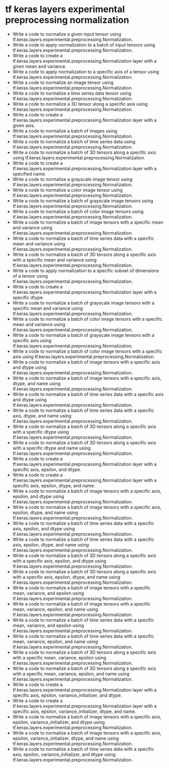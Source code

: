 # tf keras layers experimental preprocessing normalization

- Write a code to normalize a given input tensor using tf.keras.layers.experimental.preprocessing.Normalization.
- Write a code to apply normalization to a batch of input tensors using tf.keras.layers.experimental.preprocessing.Normalization.
- Write a code to create a tf.keras.layers.experimental.preprocessing.Normalization layer with a given mean and variance.
- Write a code to apply normalization to a specific axis of a tensor using tf.keras.layers.experimental.preprocessing.Normalization.
- Write a code to normalize an image tensor using tf.keras.layers.experimental.preprocessing.Normalization.
- Write a code to normalize a time series data tensor using tf.keras.layers.experimental.preprocessing.Normalization.
- Write a code to normalize a 3D tensor along a specific axis using tf.keras.layers.experimental.preprocessing.Normalization.
- Write a code to create a tf.keras.layers.experimental.preprocessing.Normalization layer with a given axis.
- Write a code to normalize a batch of images using tf.keras.layers.experimental.preprocessing.Normalization.
- Write a code to normalize a batch of time series data using tf.keras.layers.experimental.preprocessing.Normalization.
- Write a code to normalize a batch of 3D tensors along a specific axis using tf.keras.layers.experimental.preprocessing.Normalization.
- Write a code to create a tf.keras.layers.experimental.preprocessing.Normalization layer with a specified name.
- Write a code to normalize a grayscale image tensor using tf.keras.layers.experimental.preprocessing.Normalization.
- Write a code to normalize a color image tensor using tf.keras.layers.experimental.preprocessing.Normalization.
- Write a code to normalize a batch of grayscale image tensors using tf.keras.layers.experimental.preprocessing.Normalization.
- Write a code to normalize a batch of color image tensors using tf.keras.layers.experimental.preprocessing.Normalization.
- Write a code to normalize a batch of image tensors with a specific mean and variance using tf.keras.layers.experimental.preprocessing.Normalization.
- Write a code to normalize a batch of time series data with a specific mean and variance using tf.keras.layers.experimental.preprocessing.Normalization.
- Write a code to normalize a batch of 3D tensors along a specific axis with a specific mean and variance using tf.keras.layers.experimental.preprocessing.Normalization.
- Write a code to apply normalization to a specific subset of dimensions of a tensor using tf.keras.layers.experimental.preprocessing.Normalization.
- Write a code to create a tf.keras.layers.experimental.preprocessing.Normalization layer with a specific dtype.
- Write a code to normalize a batch of grayscale image tensors with a specific mean and variance using tf.keras.layers.experimental.preprocessing.Normalization.
- Write a code to normalize a batch of color image tensors with a specific mean and variance using tf.keras.layers.experimental.preprocessing.Normalization.
- Write a code to normalize a batch of grayscale image tensors with a specific axis using tf.keras.layers.experimental.preprocessing.Normalization.
- Write a code to normalize a batch of color image tensors with a specific axis using tf.keras.layers.experimental.preprocessing.Normalization.
- Write a code to normalize a batch of image tensors with a specific axis and dtype using tf.keras.layers.experimental.preprocessing.Normalization.
- Write a code to normalize a batch of image tensors with a specific axis, dtype, and name using tf.keras.layers.experimental.preprocessing.Normalization.
- Write a code to normalize a batch of time series data with a specific axis and dtype using tf.keras.layers.experimental.preprocessing.Normalization.
- Write a code to normalize a batch of time series data with a specific axis, dtype, and name using tf.keras.layers.experimental.preprocessing.Normalization.
- Write a code to normalize a batch of 3D tensors along a specific axis with a specific dtype using tf.keras.layers.experimental.preprocessing.Normalization.
- Write a code to normalize a batch of 3D tensors along a specific axis with a specific dtype and name using tf.keras.layers.experimental.preprocessing.Normalization.
- Write a code to create a tf.keras.layers.experimental.preprocessing.Normalization layer with a specific axis, epsilon, and dtype.
- Write a code to create a tf.keras.layers.experimental.preprocessing.Normalization layer with a specific axis, epsilon, dtype, and name.
- Write a code to normalize a batch of image tensors with a specific axis, epsilon, and dtype using tf.keras.layers.experimental.preprocessing.Normalization.
- Write a code to normalize a batch of image tensors with a specific axis, epsilon, dtype, and name using tf.keras.layers.experimental.preprocessing.Normalization.
- Write a code to normalize a batch of time series data with a specific axis, epsilon, and dtype using tf.keras.layers.experimental.preprocessing.Normalization.
- Write a code to normalize a batch of time series data with a specific axis, epsilon, dtype, and name using tf.keras.layers.experimental.preprocessing.Normalization.
- Write a code to normalize a batch of 3D tensors along a specific axis with a specific axis, epsilon, and dtype using tf.keras.layers.experimental.preprocessing.Normalization.
- Write a code to normalize a batch of 3D tensors along a specific axis with a specific axis, epsilon, dtype, and name using tf.keras.layers.experimental.preprocessing.Normalization.
- Write a code to normalize a batch of image tensors with a specific mean, variance, and epsilon using tf.keras.layers.experimental.preprocessing.Normalization.
- Write a code to normalize a batch of image tensors with a specific mean, variance, epsilon, and name using tf.keras.layers.experimental.preprocessing.Normalization.
- Write a code to normalize a batch of time series data with a specific mean, variance, and epsilon using tf.keras.layers.experimental.preprocessing.Normalization.
- Write a code to normalize a batch of time series data with a specific mean, variance, epsilon, and name using tf.keras.layers.experimental.preprocessing.Normalization.
- Write a code to normalize a batch of 3D tensors along a specific axis with a specific mean, variance, epsilon using tf.keras.layers.experimental.preprocessing.Normalization.
- Write a code to normalize a batch of 3D tensors along a specific axis with a specific mean, variance, epsilon, and name using tf.keras.layers.experimental.preprocessing.Normalization.
- Write a code to create a tf.keras.layers.experimental.preprocessing.Normalization layer with a specific axis, epsilon, variance_initializer, and dtype.
- Write a code to create a tf.keras.layers.experimental.preprocessing.Normalization layer with a specific axis, epsilon, variance_initializer, dtype, and name.
- Write a code to normalize a batch of image tensors with a specific axis, epsilon, variance_initializer, and dtype using tf.keras.layers.experimental.preprocessing.Normalization.
- Write a code to normalize a batch of image tensors with a specific axis, epsilon, variance_initializer, dtype, and name using tf.keras.layers.experimental.preprocessing.Normalization.
- Write a code to normalize a batch of time series data with a specific axis, epsilon, variance_initializer, and dtype using tf.keras.layers.experimental.preprocessing.Normalization.